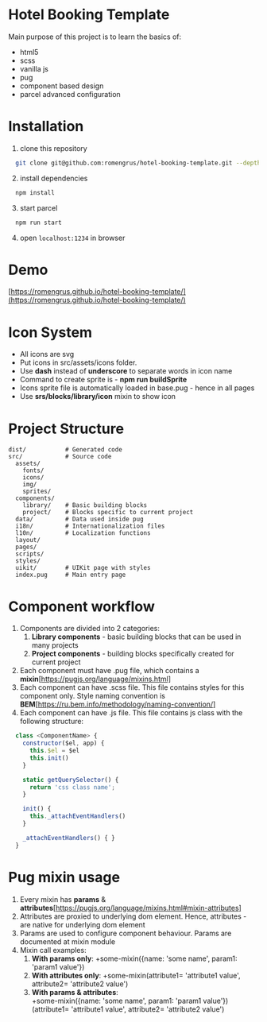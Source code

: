 # Hotel Booking Template

Main purpose of this project is to learn the basics of:

- html5
- scss
- vanilla js
- pug
- component based design
- parcel advanced configuration

# Installation

1. clone this repository

```bash
  git clone git@github.com:romengrus/hotel-booking-template.git --depth=1
```

2. install dependencies

```bash
  npm install
```

3. start parcel

```bash
  npm run start
```

4. open `localhost:1234` in browser

# Demo

[https://romengrus.github.io/hotel-booking-template/](https://romengrus.github.io/hotel-booking-template/)

# Icon System

- All icons are svg
- Put icons in src/assets/icons folder.
- Use **dash** instead of **underscore** to separate words in icon name
- Command to create sprite is - **npm run buildSprite**
- Icons sprite file is automatically loaded in base.pug - hence in all pages
- Use **srs/blocks/library/icon** mixin to show icon

# Project Structure

```
dist/           # Generated code
src/            # Source code
  assets/
    fonts/
    icons/
    img/
    sprites/
  components/
    library/    # Basic building blocks
    project/    # Blocks specific to current project
  data/         # Data used inside pug
  i18n/         # Internationalization files
  l10n/         # Localization functions
  layout/
  pages/
  scripts/
  styles/
  uikit/        # UIKit page with styles
  index.pug     # Main entry page
```

# Component workflow

1. Components are divided into 2 categories:
   1. **Library components** - basic building blocks that can be used in many projects
   2. **Project components** - building blocks specifically created for current project
2. Each component must have <comonent-name>.pug file, which contains a **mixin**[https://pugjs.org/language/mixins.html]
3. Each component can have <comonent-name>.scss file. This file contains styles for this component only. Style naming convention is **BEM**[https://ru.bem.info/methodology/naming-convention/]
4. Each component can have <component-name>.js file. This file contains js class with the following structure:

```javascript
  class <ComponentName> {
    constructor($el, app) {
      this.$el = $el
      this.init()
    }

    static getQuerySelector() {
      return 'css class name';
    }

    init() {
      this._attachEventHandlers()
    }

    _attachEventHandlers() { }
  }
```

# Pug mixin usage

1. Every mixin has **params** & **attributes**[https://pugjs.org/language/mixins.html#mixin-attributes]
2. Attributes are proxied to underlying dom element. Hence, attributes - are native for underlying dom element
3. Params are used to configure component behaviour. Params are documented at mixin module
4. Mixin call examples:
   1. **With params only**: +some-mixin({name: 'some name', param1: 'param1 value'})
   2. **With attributes only**: +some-mixin(attribute1= 'attribute1 value', attribute2= 'attribute2 value')
   3. **With params & attributes**:  
      +some-mixin({name: 'some name', param1: 'param1 value'})(attribute1= 'attribute1 value', attribute2= 'attribute2 value')
